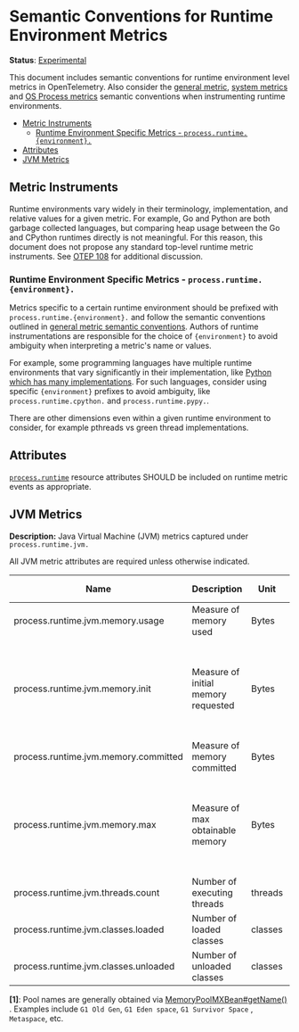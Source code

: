 # Semantic Conventions for Runtime Environment Metrics

**Status**: [Experimental](../../document-status.md)

This document includes semantic conventions for runtime environment level
metrics in OpenTelemetry. Also consider the [general
metric](README.md#general-metric-semantic-conventions), [system
metrics](system-metrics.md) and [OS Process metrics](process-metrics.md)
semantic conventions when instrumenting runtime environments.

<!-- Re-generate TOC with `markdown-toc --no-first-h1 -i` -->

<!-- toc -->

- [Metric Instruments](#metric-instruments)
  * [Runtime Environment Specific Metrics - `process.runtime.{environment}.`](#runtime-environment-specific-metrics---processruntimeenvironment)
- [Attributes](#attributes)
- [JVM Metrics](#jvm-metrics)

<!-- tocstop -->

## Metric Instruments

Runtime environments vary widely in their terminology, implementation, and
relative values for a given metric. For example, Go and Python are both
garbage collected languages, but comparing heap usage between the Go and
CPython runtimes directly is not meaningful. For this reason, this document
does not propose any standard top-level runtime metric instruments. See [OTEP
108](https://github.com/open-telemetry/oteps/pull/108/files) for additional
discussion.

### Runtime Environment Specific Metrics - `process.runtime.{environment}.`

Metrics specific to a certain runtime environment should be prefixed with
`process.runtime.{environment}.` and follow the semantic conventions outlined in
[general metric semantic
conventions](README.md#general-metric-semantic-conventions). Authors of
runtime instrumentations are responsible for the choice of `{environment}` to
avoid ambiguity when interpreting a metric's name or values.

For example, some programming languages have multiple runtime environments
that vary significantly in their implementation, like [Python which has many
implementations](https://wiki.python.org/moin/PythonImplementations). For
such languages, consider using specific `{environment}` prefixes to avoid
ambiguity, like `process.runtime.cpython.` and `process.runtime.pypy.`.

There are other dimensions even within a given runtime environment to
consider, for example pthreads vs green thread implementations.

## Attributes

[`process.runtime`](../../resource/semantic_conventions/process.md#process-runtimes) resource attributes SHOULD be included on runtime metric events as appropriate.

## JVM Metrics

**Description:** Java Virtual Machine (JVM) metrics captured under `process.runtime.jvm.`

All JVM metric attributes are required unless otherwise indicated.

| Name                                 | Description                         | Unit  | Unit ([UCUM](README.md#instrument-units)) | Instrument Type ([*](README.md#instrument-types)) | Value Type | Attribute Key | Attribute Values      |
|--------------------------------------|-------------------------------------|-------|-------------------------------------------|---------------------------------------------------|------------|---------------|-----------------------|
| process.runtime.jvm.memory.usage     | Measure of memory used              | Bytes | `By`                                      | UpDownCounter                                     | Int64      | type          | `"heap"`, `"nonheap"` |
|                                      |                                     |       |                                           |                                                   |            | pool          | Name of pool [1]      |
| process.runtime.jvm.memory.init      | Measure of initial memory requested | Bytes | `By`                                      | UpDownCounter                                     | Int64      | type          | `"heap"`, `"nonheap"` |
|                                      |                                     |       |                                           |                                                   |            | pool          | Name of pool [1]      |
| process.runtime.jvm.memory.committed | Measure of memory committed         | Bytes | `By`                                      | UpDownCounter                                     | Int64      | type          | `"heap"`, `"nonheap"` |
|                                      |                                     |       |                                           |                                                   |            | pool          | Name of pool [1]      |
| process.runtime.jvm.memory.max       | Measure of max obtainable memory    | Bytes | `By`                                      | UpDownCounter                                     | Int64      | type          | `"heap"`, `"nonheap"` |
|                                      |                                     |       |                                           |                                                   |            | pool          | Name of pool [1]      |
| process.runtime.jvm.threads.count    | Number of executing threads         | threads | `{threads}`                             | UpDownCounter                                     | Int64      |               |                       |
| process.runtime.jvm.classes.loaded   | Number of loaded classes            | classes | `{classes}`                             | UpDownCounter                                     | Int64      |               |                       |
| process.runtime.jvm.classes.unloaded | Number of unloaded classes          | classes | `{classes}`                             | UpDownCounter                                     | Int64      |               |                       |

**[1]**: Pool names are generally obtained
via [MemoryPoolMXBean#getName()](https://docs.oracle.com/en/java/javase/11/docs/api/java.management/java/lang/management/MemoryPoolMXBean.html#getName())
. Examples include `G1 Old Gen`, `G1 Eden space`, `G1 Survivor Space`
, `Metaspace`, etc.
